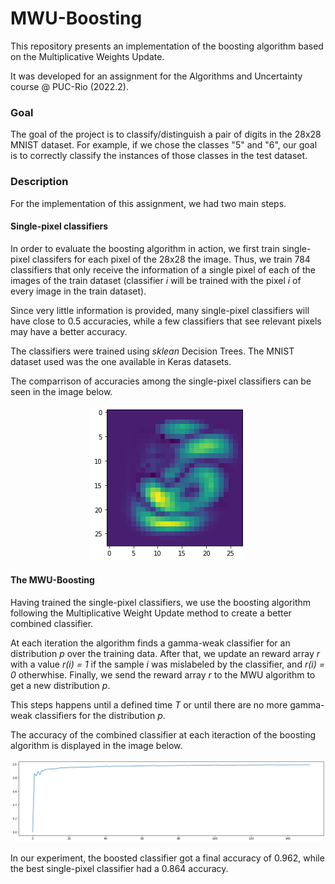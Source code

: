 # MWU-Boosting


This repository presents an implementation of the boosting algorithm based on the Multiplicative Weights Update.

It was developed for an assignment for the Algorithms and Uncertainty course @ PUC-Rio (2022.2). 


### Goal

The goal of the project is to classify/distinguish a pair of digits in the 28x28 MNIST dataset. For example, if we chose the classes "5" and "6", our goal is to correctly classify the instances of those classes in the test dataset.   

### Description

For the implementation of this assignment, we had two main steps. 

#### Single-pixel classifiers

In order to evaluate the boosting algorithm in action, we first train single-pixel classifers for each pixel of the 28x28 the image. Thus, we train 784 classifiers that only receive the information of a single pixel of each of the images of the train dataset (classifier _i_ will be trained with the pixel _i_ of every image in the train dataset). 

Since very little information is provided, many single-pixel classifiers will have close to 0.5 accuracies, while a few classifiers that see relevant pixels may have a better accuracy.

The classifiers were trained using _sklean_ Decision Trees. The MNIST dataset used was the one available in Keras datasets.

The comparrison of accuracies among the single-pixel classifiers can be seen in the image below.

<p align="center">
  <img src="heatmapSingle.png">
</p>


#### The MWU-Boosting

Having trained the single-pixel classifiers, we use the boosting algorithm following the Multiplicative Weight Update method to create a better combined classifier. 

At each iteration the algorithm finds a gamma-weak classifier for an distribution _p_ over the training data. After that, we update an reward array _r_ with a value _r(i) = 1_ if the sample _i_ was mislabeled by the classifier, and _r(i) = 0_ otherwhise. Finally, we send the reward array _r_ to the MWU algorithm to get a new distribution _p_.

This steps happens until a defined time _T_ or until there are no more gamma-weak classifiers for the distribution _p_.

The accuracy of the combined classifier at each iteraction of the boosting algorithm is displayed in the image below.


<p align="center">
  <img src="acc_boosting.png">
</p>

In our experiment, the boosted classifier got a final accuracy of 0.962, while the best single-pixel classifier had a 0.864 accuracy. 


